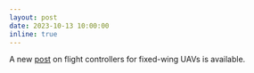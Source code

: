 ```yaml
---
layout: post
date: 2023-10-13 10:00:00
inline: true
---
```


A new [post](blog/2023/sim-autopilot) on flight controllers for fixed-wing UAVs is available.
